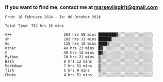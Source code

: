 ### If you want to find me, contact me at marsevilspirit@gmail.com

<!--
**marsevilspirit/marsevilspirit** is a ✨ _special_ ✨ repository because its `README.md` (this file) appears on your GitHub profile.

Here are some ideas to get you started:

- 🔭 I’m currently working on ...
- 🌱 I’m currently learning ...
- 👯 I’m looking to collaborate on ...
- 🤔 I’m looking for help with ...
- 💬 Ask me about ...
- 📫 How to reach me: ...
- 😄 Pronouns: ...
- ⚡ Fun fact: ...
-->
<!--START_SECTION:waka-->

```txt
From: 18 February 2024 - To: 06 October 2024

Total Time: 752 hrs 26 mins

C++                        264 hrs 58 mins ████████▓░░░░░░░░░░░░░░░░   35.21 %
sh                         182 hrs 33 mins ██████░░░░░░░░░░░░░░░░░░░   24.26 %
Go                         135 hrs 10 mins ████▒░░░░░░░░░░░░░░░░░░░░   17.97 %
Other                      49 hrs 23 mins  █▓░░░░░░░░░░░░░░░░░░░░░░░   06.56 %
C                          48 hrs 14 mins  █▓░░░░░░░░░░░░░░░░░░░░░░░   06.41 %
Python                     10 hrs 21 mins  ▒░░░░░░░░░░░░░░░░░░░░░░░░   01.38 %
Bash                       8 hrs 12 mins   ▒░░░░░░░░░░░░░░░░░░░░░░░░   01.09 %
Markdown                   7 hrs 51 mins   ▒░░░░░░░░░░░░░░░░░░░░░░░░   01.04 %
fish                       5 hrs 9 mins    ▒░░░░░░░░░░░░░░░░░░░░░░░░   00.68 %
CMake                      4 hrs 51 mins   ░░░░░░░░░░░░░░░░░░░░░░░░░   00.65 %
```

<!--END_SECTION:waka-->
